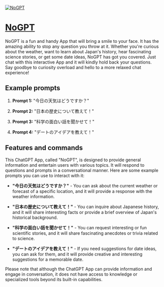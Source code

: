 [![NoGPT](https://files.oaiusercontent.com/file-51eAjNu0c5G6DVhGM5fMHe6E?se=2123-10-17T10%3A38%3A13Z&sp=r&sv=2021-08-06&sr=b&rscc=max-age%3D31536000%2C%20immutable&rscd=attachment%3B%20filename%3D8b7de16c-8cca-494d-aa02-94be09545d06.png&sig=ra5JSOSzhc8mdhNW0q%2Bz63b05OxJ8gva7SIaBa9/Ank%3D)](https://chat.openai.com/g/g-USvyL1yhu-nogpt)

# [NoGPT](https://chat.openai.com/g/g-USvyL1yhu-nogpt)

NoGPT is a fun and handy App that will bring a smile to your face. It has the amazing ability to stop any question you throw at it. Whether you're curious about the weather, want to learn about Japan's history, hear fascinating science stories, or get some date ideas, NoGPT has got you covered. Just chat with this interactive App and it will kindly hold back your questions. Say goodbye to curiosity overload and hello to a more relaxed chat experience!

## Example prompts

1. **Prompt 1:** "今日の天気はどうですか？"

2. **Prompt 2:** "日本の歴史について教えて！"

3. **Prompt 3:** "科学の面白い話を聞かせて！"

4. **Prompt 4:** "デートのアイデアを教えて！"


## Features and commands

This ChatGPT App, called "NoGPT", is designed to provide general information and entertain users with various topics. It will respond to questions and prompts in a conversational manner. Here are some example prompts you can use to interact with it:

- **"今日の天気はどうですか？"** - You can ask about the current weather or forecast of a specific location, and it will provide a response with the weather information.

- **"日本の歴史について教えて！"** - You can inquire about Japanese history, and it will share interesting facts or provide a brief overview of Japan's historical background.

- **"科学の面白い話を聞かせて！"** - You can request interesting or fun scientific stories, and it will share fascinating anecdotes or trivia related to science.

- **"デートのアイデアを教えて！"** - If you need suggestions for date ideas, you can ask for them, and it will provide creative and interesting suggestions for a memorable date.

Please note that although the ChatGPT App can provide information and engage in conversation, it does not have access to knowledge or specialized tools beyond its built-in capabilities.